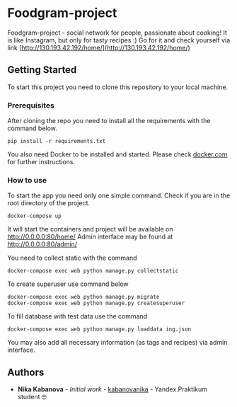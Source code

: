 # Foodgram-project

Foodgram-project - social network for people, passionate about cooking! It is like Instagram, but only for tasty recipes :) 
Go for it and check yourself via link [http://130.193.42.192/home/](http://130.193.42.192/home/)

## Getting Started

To start this project you need to clone this repository to your local machine. 

### Prerequisites

After cloning the repo you need to install all the requirements with the command below. 

```
pip install -r requirements.txt
```
You also need Docker to be installed and started. Please check [docker.com](https://www.docker.com) for further instructions. 

### How to use

To start the app you need only one simple command. Check if you are in the root directory of the project.

```
docker-compose up
```

It will start the containers and project will be available on http://0.0.0.0:80/home/
Admin interface may be found at http://0.0.0.0:80/admin/

You need to collect static with the command 

```
docker-compose exec web python manage.py collectstatic
```

To create superuser use command below

```
docker-compose exec web python manage.py migrate
docker-compose exec web python manage.py createsuperuser 
```

To fill database with test data use the command 

```
docker-compose exec web python manage.py loaddata ing.json
```

You may also add all necessary information (as tags and recipes) via admin interface. 

## Authors

* **Nika Kabanova** - *Initial work* - [kabanovanika](https://github.com/kabanovanika) - Yandex.Praktikum student 🤓 
